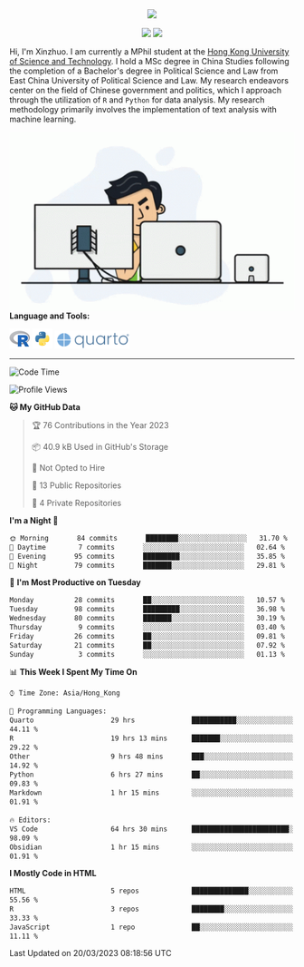 <div align='center'>
<img src='https://readme-typing-svg.herokuapp.com?font=ubuntu&color=4d3900&center=true&lines=HKUST+Mphil+in+SOSC;Focus+on+China;Code+for+PoliSci'/>
</div>


<p align='center'>
<a href='mailto:carlh.stoner@gmail.com' target='_blank'>
        <img src='https://img.shields.io/badge/Gmail-D14836?style=for-the-badge&logo=gmail&logoColor=white'/></a>
 <a href='https://www.linkedin.com/in/xinzhuo-huang-5161011ba/' target='_blank'>
        <img src='https://img.shields.io/badge/linkedin%20-%230077B5.svg?&style=for-the-badge&logo=linkedin&logoColor=white'/>
    </a>
    </p>
    
Hi, I'm Xinzhuo. I am currently a MPhil student at the [Hong Kong University of Science and Technology](https://sosc.hkust.edu.hk/node/613). I hold a MSc degree in China Studies following the completion of a Bachelor's degree in Political Science and Law from East China University of Political Science and Law. My research endeavors center on the field of Chinese government and politics, which I approach through the utilization of `R` and `Python` for data analysis. My research methodology primarily involves the implementation of text analysis with machine learning.




<img align='right' src="https://github.com/xinzhuohkust/xinzhuohkust/blob/main/programmer.gif" width="590">




**Language and Tools:**  

<code><img height="36" src="https://raw.githubusercontent.com/github/explore/80688e429a7d4ef2fca1e82350fe8e3517d3494d/topics/r/r.png"></code>
<code><img height="36" src="https://raw.githubusercontent.com/github/explore/80688e429a7d4ef2fca1e82350fe8e3517d3494d/topics/python/python.png"></code>
<code><img height="32" src="https://github.com/quarto-dev/quarto-r/blob/main/man/figures/quarto.png"></code>

---
<!--START_SECTION:waka-->
![Code Time](http://img.shields.io/badge/Code%20Time-214%20hrs%2028%20mins-blue)

![Profile Views](http://img.shields.io/badge/Profile%20Views-31-blue)

**🐱 My GitHub Data** 

> 🏆 76 Contributions in the Year 2023
 > 
> 📦 40.9 kB Used in GitHub's Storage 
 > 
> 🚫 Not Opted to Hire
 > 
> 📜 13 Public Repositories 
 > 
> 🔑 4 Private Repositories  
 > 
**I'm a Night 🦉** 

```text
🌞 Morning       84 commits       ████████░░░░░░░░░░░░░░░░░   31.70 % 
🌆 Daytime        7 commits       ░░░░░░░░░░░░░░░░░░░░░░░░░   02.64 % 
🌃 Evening       95 commits       █████████░░░░░░░░░░░░░░░░   35.85 % 
🌙 Night         79 commits       ███████░░░░░░░░░░░░░░░░░░   29.81 % 

```
📅 **I'm Most Productive on Tuesday** 

```text
Monday          28 commits       ██░░░░░░░░░░░░░░░░░░░░░░░   10.57 % 
Tuesday         98 commits       █████████░░░░░░░░░░░░░░░░   36.98 % 
Wednesday       80 commits       ███████░░░░░░░░░░░░░░░░░░   30.19 % 
Thursday         9 commits       ░░░░░░░░░░░░░░░░░░░░░░░░░   03.40 % 
Friday          26 commits       ██░░░░░░░░░░░░░░░░░░░░░░░   09.81 % 
Saturday        21 commits       ██░░░░░░░░░░░░░░░░░░░░░░░   07.92 % 
Sunday           3 commits       ░░░░░░░░░░░░░░░░░░░░░░░░░   01.13 % 

```


📊 **This Week I Spent My Time On** 

```text
⌚︎ Time Zone: Asia/Hong_Kong

💬 Programming Languages: 
Quarto                   29 hrs              ███████████░░░░░░░░░░░░░░   44.11 % 
R                        19 hrs 13 mins      ███████░░░░░░░░░░░░░░░░░░   29.22 % 
Other                    9 hrs 48 mins       ███░░░░░░░░░░░░░░░░░░░░░░   14.92 % 
Python                   6 hrs 27 mins       ██░░░░░░░░░░░░░░░░░░░░░░░   09.83 % 
Markdown                 1 hr 15 mins        ░░░░░░░░░░░░░░░░░░░░░░░░░   01.91 % 

🔥 Editors: 
VS Code                  64 hrs 30 mins      ████████████████████████░   98.09 % 
Obsidian                 1 hr 15 mins        ░░░░░░░░░░░░░░░░░░░░░░░░░   01.91 % 

```

**I Mostly Code in HTML** 

```text
HTML                     5 repos             ██████████████░░░░░░░░░░░   55.56 % 
R                        3 repos             ████████░░░░░░░░░░░░░░░░░   33.33 % 
JavaScript               1 repo              ██░░░░░░░░░░░░░░░░░░░░░░░   11.11 % 

```



 Last Updated on 20/03/2023 08:18:56 UTC
<!--END_SECTION:waka-->
    
    
    
    
    
    
    
    
